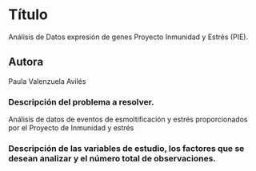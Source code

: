 # Título
Análisis de Datos expresión de genes Proyecto Inmunidad y Estrés (PIE).

## Autora
Paula Valenzuela Avilés

### Descripción del problema a resolver.
Análisis de datos de eventos de esmoltificación y estrés proporcionados por el Proyecto de Inmunidad y estrés 

### Descripción de las variables de estudio, los factores que se desean analizar y el número total de observaciones.
